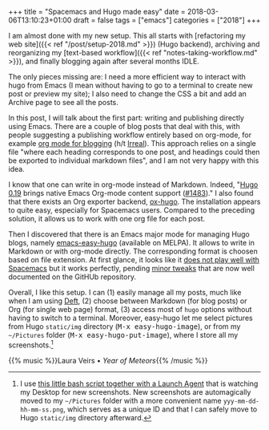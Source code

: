 +++
title = "Spacemacs and Hugo made easy"
date = 2018-03-06T13:10:23+01:00
draft = false
tags = ["emacs"]
categories = ["2018"]
+++

I am almost done with my new setup. This all starts with [refactoring my web site]({{< ref "/post/setup-2018.md" >}}) (Hugo backend), archiving and reorganizing my [text-based workflow]({{< ref "notes-taking-workflow.md" >}}), and finally blogging again after several months IDLE. 

<!--more-->

The only pieces missing are: I need a more efficient way to interact with hugo from Emacs (I mean without having to go to a terminal to create new post or preview my site); I also need to change the CSS a bit and add an Archive page to see all the posts.

In this post, I will talk about the first part: writing and publishing directly using Emacs. There are a couple of blog posts that deal with this, with people suggesting a publishing workflow entirely based on org-mode, for example [org mode for blogging](http://whyarethingsthewaytheyare.com/setting-up-the-blog/#workflow) (h/t [Irreal](http://irreal.org/blog/?p=5976)). This approach relies on a single file "where each heading corresponds to one post, and headings could then be exported to individual markdown files", and I am not very happy with this idea.

I know that one can write in org-mode instead of Markdown. Indeed, "[Hugo 0.19](https://github.com/gohugoio/hugo/releases/tag/v0.19) brings native Emacs Org-mode content support ([\#1483](https://github.com/spf13/hugo/issues/1483))." I also found that there exists an Org exporter backend, [ox-hugo](https://ox-hugo.scripter.co). The installation appears to quite easy, especially for Spacemacs users. Compared to the preceding solution, it allows us to work with one org file for each post.

Then I discovered that there is an Emacs major mode for managing Hugo blogs, namely [emacs-easy-hugo](https://github.com/masasam/emacs-easy-hugo) (available on MELPA). It allows to write in Markdown or with org-mode directly. The corresponding format is choosen based on file extension. At first glance, it looks like it [does not play well with Spacemacs](https://github.com/masasam/emacs-easy-hugo/issues/35) but it works perfectly, pending [minor tweaks](https://github.com/cescoferraro/dotfiles/blob/master/src/emacs.d/configuration.org#hugo) that are now well documented on the GitHUb repository.

Overall, I like this setup. I can (1) easily manage all my posts, much like when I am using [Deft](https://jblevins.org/projects/deft/), (2) choose between Markdown (for blog posts) or Org (for single web page) format, (3) access most of `hugo` options without having to switch to a terminal. Moreover, easy-hugo let me select pictures from Hugo `static/img` directory (<kbd>M-x easy-hugo-image</kbd>), or from my `~/Pictures` folder (<kbd>M-x easy-hugo-put-image</kbd>), where I store all my screenshots.[^1]

{{% music %}}Laura Veirs • *Year of Meteors*{{% /music %}}


[^1]: I use [this little bash script together with a Launch Agent](https://apple.stackexchange.com/a/251393) that is watching my Desktop for new screenshots. New screenshots are automagically moved to my `~/Pictures` folder with a more convenient name `yyy-mm-dd-hh-mm-ss.png`, which serves as a unique ID and that I can safely move to Hugo `static/img` directory afterward.
